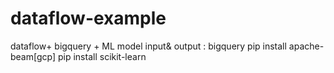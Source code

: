 # dataflow-example
dataflow+ bigquery + ML model
input& output : bigquery
pip install apache-beam[gcp]
pip install scikit-learn
